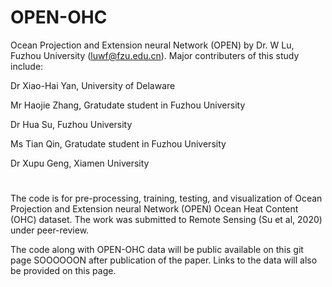 # OPEN-OHC
Ocean Projection and Extension neural Network (OPEN) by Dr. W Lu, Fuzhou University (luwf@fzu.edu.cn). Major contributers of this study include:

Dr Xiao-Hai Yan, University of Delaware

Mr Haojie Zhang, Gratudate student in Fuzhou University

Dr Hua Su, Fuzhou University

Ms Tian Qin, Gratudate student in Fuzhou University

Dr Xupu Geng, Xiamen University
#
The code is for pre-processing, training, testing, and visualization of Ocean Projection and Extension neural Network (OPEN) Ocean Heat Content (OHC) dataset.
The work was submitted to Remote Sensing (Su et al, 2020) under peer-review.

The code along with OPEN-OHC data will be public available on this git page SOOOOOON after publication of the paper.
Links to the data will also be provided on this page.
